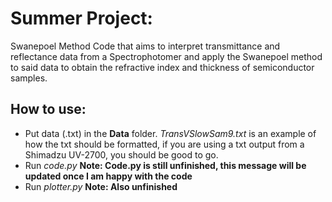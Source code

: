 #  Summer Project: 
Swanepoel Method Code that aims to interpret transmittance and reflectance data from a Spectrophotomer and apply the Swanepoel method to said data to obtain the refractive index and thickness of semiconductor samples.

## How to use:
- Put data (.txt) in the **Data** folder. *TransVSlowSam9.txt* is an example of how the txt should be formatted, if you are using a txt output from a Shimadzu UV-2700, you should be good to go.
- Run *code.py* **Note: Code.py is still unfinished, this message will be updated once I am happy with the code**
- Run *plotter.py* **Note: Also unfinished**